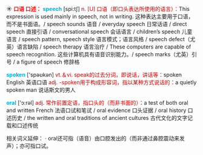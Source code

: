 ☀ <font color="red">**口语 口述：**</font>
<font color="sky blue">**speech**</font> [spi:tʃ] 
<font color="#c00000">n. [U] 口语（即口头表达所使用的语言）：</font>This expression is used mainly in speech, not in writing. 这种表达主要用于口语，而不是书面语。/ speech sounds 语音 / everyday speech 日常话语 / direct speech 直接引语 / conversational speech 会话语言 / children’s speech 儿童语言 / speech pattern, speech style 语言模式；语言风格 / speech defect（尤英）语言缺陷 / speech therapy 语言治疗 / These computers are capable of speech recognition. 这些计算机具有语音识别能力。/ speech marks（尤英）引号 / a figure of speech 修辞格

<font color="sky blue">**spoken**</font> ['spəʊkən] 
<font color="#c00000">vt.＆vi. speak的过去分词，即说话，讲话等：</font>spoken English 英语口语 <font color="#c00000">adj. -spoken用于构成形容词，指以某种方式说话的：</font>a quietly spoken man 说话斯文的男人

<font color="sky blue">**oral**</font> ['ɔ:rəl] 
<font color="#c00000">adj. 常作前置定语，指口头的（而非书面的）：</font>a test of both oral and written French 法语口试和笔试 / oral evidence 口头证据 / oral history 口述历史 / the written and oral traditions of ancient cultures 古代文化的文字记载和口述传统

相关词义延伸：
· oral还可指（语音）由口腔发出的（而非通过鼻腔震动来发声）；亦可指口试。
